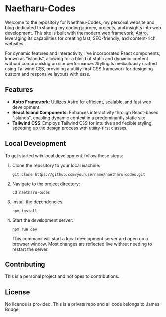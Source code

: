 # Naetharu-Codes

Welcome to the repository for Naetharu-Codes, my personal website and blog dedicated to sharing my coding journey, projects, and insights into web development. This site is built with the modern web framework, [Astro](https://astro.build/), leveraging its capabilities for creating fast, SEO-friendly, and content-rich websites.

For dynamic features and interactivity, I've incorporated React components, known as "islands", allowing for a blend of static and dynamic content without compromising on site performance. Styling is meticulously crafted using Tailwind CSS, providing a utility-first CSS framework for designing custom and responsive layouts with ease.

## Features

- **Astro Framework**: Utilizes Astro for efficient, scalable, and fast web development.
- **React Island Components**: Enhances interactivity through React-based "islands", enabling dynamic content in a predominantly static site.
- **Tailwind CSS**: Employs Tailwind CSS for intuitive and flexible styling, speeding up the design process with utility-first classes.

## Local Development

To get started with local development, follow these steps:

1. Clone the repository to your local machine:
   ```
   git clone https://github.com/yourusername/naetharu-codes.git
   ```
2. Navigate to the project directory:
   ```
   cd naetharu-codes
   ```
3. Install the dependencies:
   ```
   npm install
   ```
4. Start the development server:
   ```
   npm run dev
   ```
   This command will start a local development server and open up a browser window. Most changes are reflected live without needing to restart the server.

## Contributing

This is a personal project and not open to contributions.

## License

No licence is provided. This is a private repo and all code belongs to James Bridge.
